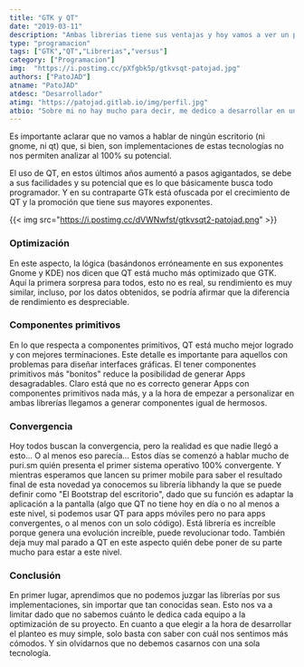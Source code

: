 ```yaml
---
title: "GTK y QT"
date: "2019-03-11"
description: "Ambas librerias tiene sus ventajas y hoy vamos a ver un poco mas afondo mas informacion sobre ambas"
type: "programacion"
tags: ["GTK","QT","Librerias","versus"]
category: ["Programacion"]
img:  "https://i.postimg.cc/pXfgbk5p/gtkvsqt-patojad.jpg"
authors: ["PatoJAD"]
atname: "PatoJAD"
atdesc: "Desarrollador"
atimg: "https://patojad.gitlab.io/img/perfil.jpg"
atbio: "Sobre mi no hay mucho para decir, me dedico a desarrollar en una empresa de telecomunicaciones, utilizo linux desde el 2012 y hace años que es mi sistema operativo main. Soy una persona que busca crecer profesionalmente sin dejar de divertirse y hacer lo que me gusta. Siempre digo que cuando un proyecto sale es importante agradecer, por lo cual les recomiendo a todos leer la seccion Agreadecimientos en la cual me tome un tiempito para poder agradecer a todos y cada uno de los que hicieron posible todo esto."
---
```


Es importante aclarar que no vamos a hablar de ningún escritorio (ni gnome, ni qt) que, si bien, son implementaciones de estas tecnologías no nos permiten analizar al 100% su potencial.

El uso de QT, en estos últimos años aumentó a pasos agigantados, se debe a sus facilidades y su potencial que es lo que básicamente busca todo programador. Y en su contraparte  GTk está ofuscada por el crecimiento de QT y la promoción que tiene sus mayores exponentes.

{{< img src="https://i.postimg.cc/dVWNwfst/gtkvsqt2-patojad.png" >}}

### Optimización

En este aspecto, la lógica (basándonos erróneamente en sus exponentes Gnome y KDE) nos dicen que QT está mucho más optimizado que GTK. Aquí la primera sorpresa para todos, esto no es real, su rendimiento es muy similar, incluso, por los datos obtenidos, se podría afirmar que la diferencia de rendimiento es despreciable.


### Componentes primitivos

En lo que respecta a componentes primitivos, QT está mucho mejor logrado y con mejores terminaciones. Este detalle es importante para aquellos con problemas para diseñar interfaces gráficas. El tener componentes primitivos más "bonitos" reduce la posibilidad de generar Apps desagradables.
Claro está que no es correcto generar Apps con componentes primitivos nada más, y a la hora de empezar a personalizar en ambas librerías llegamos a generar componentes igual de hermosos.


### Convergencia

Hoy todos buscan la convergencia, pero la realidad es que nadie llegó a esto... O al menos eso parecía...
Estos días se comenzó a hablar mucho de puri.sm quién presenta el primer sistema operativo 100% convergente. Y mientras esperamos que lancen su primer mobile para saber el resultado final de esta novedad ya conocemos su librería libhandy la que se puede definir como "El Bootstrap del escritorio", dado que su función es adaptar la aplicación a la pantalla (algo que QT no tiene hoy en día o no al menos a este nivel, si podemos usar QT para apps móviles pero no para apps convergentes, o al menos con un solo código).
Está librería es increíble porque genera una evolución increíble, puede revolucionar todo. También deja muy mal parado a QT en este aspecto quién debe poner de su parte mucho para estar a este nivel.

### Conclusión

En primer lugar, aprendimos que no podemos juzgar las librerías por sus implementaciones, sin importar que tan conocidas sean. Esto nos va a limitar dado que no sabemos cuánto le dedica cada equipo a la optimización de su proyecto.
En cuanto a que elegir a la hora de desarrollar el planteo es muy simple, solo basta con saber con cuál nos sentimos más cómodos. Y sin olvidarnos que no debemos casarnos con una sola tecnología.
